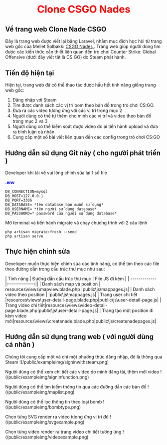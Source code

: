 <p align="center" style="color:red; font-size: 2rem; font-weight: bold">Clone CSGO Nades</p>

## Về trang web Clone Nade CSGO

Đây là trang web được viết lại bằng Laravel, nhằm mục đích học hỏi từ trang web gốc của Mellet Solbakk: [CSGO Nades ](https://www.csgonades.com/).
Trang web giúp người dùng tìm được các kiến thức cần thiết liên quan đến trò chơi Counter Strike: Global Offensive (dưới đây viết tắt là CS:GO) do Steam phát hành.

## Tiến độ hiện tại

Hiện tại, trang web đã có thể thao tác được hầu hết tính năng giống trang web gốc:
1. Đăng nhập với Steam
2. Tìm được danh sách các vị trí bom theo bản đồ trong trò chơi CS:GO.
3. Đưa ra các video tương ứng với các vị trí trong mục 2
4. Người dùng có thể tự thêm cho mình các vị trí và video theo bản đồ trong mục 2 và 3 
5. Người dùng có thể kiểm soát được video do ai tiến hành upload và đưa ra bình luận cá nhân. 
6. Cung cấp một số bài viết liên quan đến các config trong trò chơi CS:GO

## Hướng dẫn sử dụng Git này ( cho người phát triển )

Developer khi tải về vui lòng chỉnh sửa lại 1 số file 

<p style="color:blue; font-weight: bold; ">.env</p>

```
DB_CONNECTION=mysql
DB_HOST=127.0.0.1
DB_PORT=3306
DB_DATABASE= *tên database bạn muốn sử dụng*
DB_USERNAME= *tên người sử dụng database*
DB_PASSWORD=* password của người sử dụng database*
```

Mở terminal và tiến hành migrate và chạy chương trình với 2 câu lệnh 
```
php artisan migrate:fresh --seed
php artisan serve
```


## Thực hiện chỉnh sửa

Developer muốn thực hiện chỉnh sửa các tính năng, có thể tìm theo các file theo đường dẫn trong cấu trúc thư mục như sau:

| Tính năng  | Đường dẫn cấu trúc thư mục | File JS đi kèm |
| ------------- |:-------------:||
| Danh sách map và position  | resources\views\mapview.blade.php    |public\js\mappages.js|
| Danh sách video theo position      |      |public\js\mappages.js|
| Trang user chi tiết |resources\views\user-detail-page.blade.php|public\js\user-detail-page.js|
| Trang video chi tiết|resources\views\video-detail-page.blade.php|public\js\user-detail-page.js|
| Trang tạo một position đi kèm video mới|resources\views\createnade.blade.php|public\js\createnadepages.js|

## Hướng dẫn sử dụng trang web ( với người dùng cá nhân ) 

Chúng tôi cung cấp một và chỉ một phương thức đăng nhập, đó là thông qua Steam 
!(/public/exampleimg/signinwithsteam.png)

Người dùng có thể xem chi tiết các video do mình đăng tải, thêm mới video
!(/public/exampleimg/signinfunction.png)

Người dùng có thể tìm kiếm thông tin qua các đường dẫn các bản đồ
!(/public/exampleimg/maplist.png)

Người dùng có thể lọc thông tin theo loại bomb
!(/public/exampleimg/bombtype.png)

Chọn từng SVG render ra video tương ứng vị trí đó
!(/public/exampleimg/svgexample.png)

Chọn từng video render ra trang video chi tiết tương ứng 
!(/public/exampleimg/videoexample.png)
